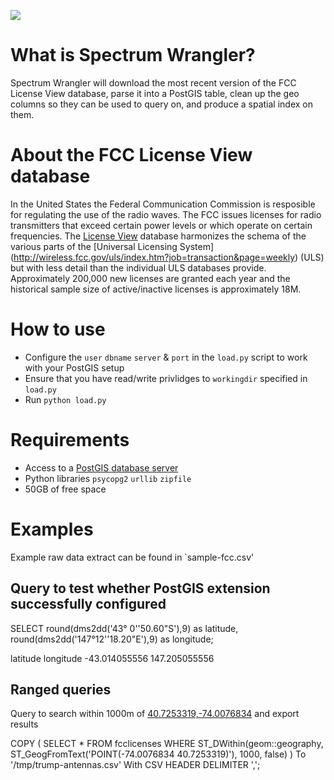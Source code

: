 ![](https://s3.amazonaws.com/marcdacosta.com/img/radiowave.png)

# What is Spectrum Wrangler?
Spectrum Wrangler will download the most recent version of the FCC License View database, parse it into a PostGIS table, clean up the geo columns so they can be used to query on, and produce a spatial index on them.


# About the FCC License View database
In the United States the Federal Communication Commission is resposible for regulating the use of the radio waves. The FCC issues licenses for radio transmitters that exceed certain power levels or which operate on certain frequencies. The [License View](http://reboot.fcc.gov/license-view/) database harmonizes the schema of the various parts of the [Universal Licensing System] (http://wireless.fcc.gov/uls/index.htm?job=transaction&page=weekly) (ULS) but with less detail than the individual ULS databases provide. Approximately 200,000 new licenses are granted each year and the historical sample size of active/inactive licenses is approximately 18M.

# How to use
* Configure the `user` `dbname` `server` & `port` in the `load.py` script to work with your PostGIS setup
* Ensure that you have read/write privlidges to `workingdir` specified in `load.py`
* Run `python load.py` 


# Requirements
* Access to a [PostGIS database server](http://postgis.net/install/)
* Python libraries `psycopg2` `urllib` `zipfile`
* 50GB of free space


# Examples
Example raw data extract can be found in `sample-fcc.csv'

## Query to test whether PostGIS extension successfully configured 

SELECT round(dms2dd('43° 0''50.60"S'),9) as latitude,
       round(dms2dd('147°12''18.20"E'),9) as longitude;
       
latitude    longitude
-43.014055556   147.205055556

## Ranged queries 
Query to search within 1000m of [40.7253319,-74.0076834](https://www.google.com/maps/search/40.7253319,-74.0076834?sa=X&ved=0ahUKEwjj06n16p_WAhWR8oMKHUMfA9oQ8gEIJzAA) and export results

COPY (
SELECT *
FROM fcclicenses
WHERE ST_DWithin(geom::geography,
                 ST_GeogFromText('POINT(-74.0076834 40.7253319)'),
                 1000, false)
) To '/tmp/trump-antennas.csv' With CSV HEADER DELIMITER ',';
